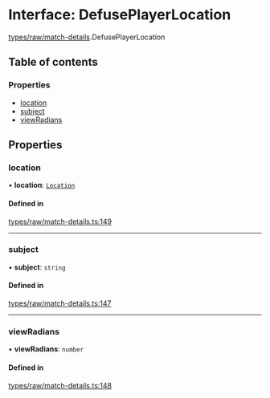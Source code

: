 # Interface: DefusePlayerLocation

[types/raw/match-details](../modules/types_raw_match_details.md).DefusePlayerLocation

## Table of contents

### Properties

- [location](types_raw_match_details.DefusePlayerLocation.md#location)
- [subject](types_raw_match_details.DefusePlayerLocation.md#subject)
- [viewRadians](types_raw_match_details.DefusePlayerLocation.md#viewradians)

## Properties

### location

• **location**: [`Location`](types_raw_match_details.Location.md)

#### Defined in

[types/raw/match-details.ts:149](https://github.com/jameslinimk/unofficial-valorant-api/blob/1def087/package/src/types/raw/match-details.ts#L149)

___

### subject

• **subject**: `string`

#### Defined in

[types/raw/match-details.ts:147](https://github.com/jameslinimk/unofficial-valorant-api/blob/1def087/package/src/types/raw/match-details.ts#L147)

___

### viewRadians

• **viewRadians**: `number`

#### Defined in

[types/raw/match-details.ts:148](https://github.com/jameslinimk/unofficial-valorant-api/blob/1def087/package/src/types/raw/match-details.ts#L148)
